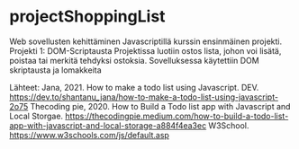 # projectShoppingList

Web sovellusten kehittäminen Javascriptillä kurssin ensinmäinen projekti. 
Projekti 1: DOM-Scriptausta
Projektissa luotiin ostos lista, johon voi lisätä, poistaa tai merkitä tehdyksi ostoksia. Sovelluksessa käytettiin DOM skriptausta ja lomakkeita

Lähteet:
Jana, 2021. How to make a todo list using Javascript. DEV. https://dev.to/shantanu_jana/how-to-make-a-todo-list-using-javascript-2o75
Thecoding pie, 2020. How to Build a Todo list app with Javascript and Local Storgae. https://thecodingpie.medium.com/how-to-build-a-todo-list-app-with-javascript-and-local-storage-a884f4ea3ec
W3School. https://www.w3schools.com/js/default.asp